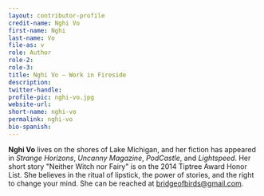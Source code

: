 ```yaml
---
layout: contributor-profile
credit-name: Nghi Vo
first-name: Nghi
last-name: Vo
file-as: v
role: Author
role-2:
role-3:
title: Nghi Vo — Work in Fireside
description:
twitter-handle:
profile-pic: nghi-vo.jpg
website-url:
short-name: nghi-vo
permalink: nghi-vo
bio-spanish:
---
```

**Nghi Vo** lives on the shores of Lake Michigan, and her fiction has appeared in _Strange Horizons_, _Uncanny Magazine_, _PodCastle_, and _Lightspeed_. Her short story "Neither Witch nor Fairy" is on the 2014 Tiptree Award Honor List. She believes in the ritual of lipstick, the power of stories, and the right to change your mind. She can be reached at bridgeofbirds@gmail.com.
